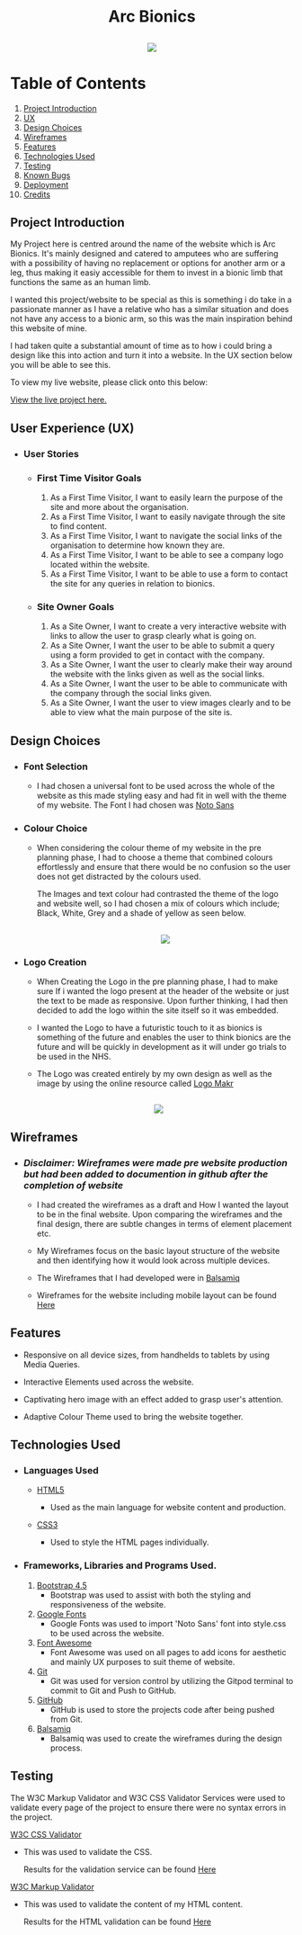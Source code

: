 <h1 align="center">Arc Bionics</h1>

<h2 align="center"><img src="/assets/images/responsive-website-snap.png"></h2>

# Table of Contents <a name="home"></a>

1. [Project Introduction](#introduction)
2. [UX](#ux)
3. [Design Choices](#designchoices)
4. [Wireframes](#wireframes)
5. [Features](#features)
6. [Technologies Used](#techused)
7. [Testing](#testing)
8. [Known Bugs](#knownbugs)
9. [Deployment](#deployment)
10. [Credits](#credits)

## Project Introduction <a name="introduction"></a>
My Project here is centred around the name of the website which is Arc Bionics. It's mainly designed and catered to
amputees who are suffering with a possibility of having no replacement or options for another arm or a leg, thus making 
it easiy accessible for them to invest in a bionic limb that functions the same as an human limb.

I wanted this project/website to be special as this is something i do take in a passionate manner as I have a relative who
has a similar situation and does not have any access to a bionic arm, so this was the main inspiration behind this website of mine.

I had taken quite a substantial amount of time as to how i could bring a design like this into action and turn it into a website.
In the UX section below you will be able to see this.

To view my live website, please click onto this below:

[View the live project here.](https://shazaiib47.github.io/arc-bionics-new/)

## User Experience (UX)

-   ### User Stories

    - ### First Time Visitor Goals

        1. As a First Time Visitor, I want to easily learn the purpose of the site and more about the organisation.
        2. As a First Time Visitor, I want to easily navigate through the site to find content.
        3. As a First Time Visitor, I want to navigate the social links of the organisation to determine how known they are.
        4. As a First Time Visitor, I want to be able to see a company logo located within the website.
        5. As a First Time Visitor, I want to be able to use a form to contact the site for any queries in relation to bionics.

    - ### Site Owner Goals

        1. As a Site Owner, I want to create a very interactive website with links to allow the user to grasp clearly what is going on.
        2. As a Site Owner, I want the user to be able to submit a query using a form provided to get in contact with the company.
        3. As a Site Owner, I want the user to clearly make their way around the website with the links given as well as the social links.
        4. As a Site Owner, I want the user to be able to communicate with the company through the social links given.
        5. As a Site Owner, I want the user to view images clearly and to be able to view what the main purpose of the site is.

## Design Choices

- ### Font Selection 

    - I had chosen a universal font to be used across the whole of the website as this made styling easy and had fit in well with the theme of my website.
      The Font I had chosen was [Noto Sans](https://fonts.google.com/specimen/Noto+Sans?query=noto+sa)

- ### Colour Choice 

    - When considering the colour theme of my website in the pre planning phase, I had to choose a theme that combined colours effortlessly
      and ensure that there would be no confusion so the user does not get distracted by the colours used. 

      The Images and text colour had contrasted the theme of the logo and website well, so I had chosen a mix of colours which include; Black, White, Grey and 
      a shade of yellow as seen below.

      <h2 align="center"><img src="/assets/images/Color-Pallete-Site.png"></h2>


- ### Logo Creation

    - When Creating the Logo in the pre planning phase, I had to make sure If i wanted the logo present at the header of the website or just the text to be 
      made as responsive. Upon further thinking, I had then decided to add the logo within the site itself so it was embedded.
      
    - I wanted the Logo to have a futuristic touch to it as bionics is something of the future and enables the user to think bionics are the future 
      and will be quickly in development as it will under go trials to be used in the NHS.
    
    - The Logo was created entirely by my own design as well as the image by using the online resource called [Logo Makr](https://logomakr.com)

    <h2 align="center"><img src="/assets/images/arc-bionics-logo-main.png"></h2>


## Wireframes

- ### *Disclaimer: Wireframes were made pre website production but had been added to documention in github after the completion of website*

    - I had created the wireframes as a draft and How I wanted the layout to be in the final website.
      Upon comparing the wireframes and the final design, there are subtle changes in terms of element placement etc.
    
    - My Wireframes focus on the basic layout structure of the website and then identifying how it would look across multiple devices.
 

    - The Wireframes that I had developed were in [Balsamiq](https://balsamiq.com)

    - Wireframes for the website including mobile layout can be found [Here](documentation/wireframes/MS1-Wireframes-Mockup.pdf)


## Features

- Responsive on all device sizes, from handhelds to tablets by using Media Queries.

- Interactive Elements used across the website.

- Captivating hero image with an effect added to grasp user's attention.

- Adaptive Colour Theme used to bring the website together.


## Technologies Used

- ### Languages Used

    - [HTML5](https://developer.mozilla.org/en-US/docs/Web/Guide/HTML/HTML5)
        - Used as the main language for website content and production.
    
    - [CSS3](https://developer.mozilla.org/en-US/docs/Web/CSS)
        - Used to style the HTML pages individually.

- ### Frameworks, Libraries and Programs Used.

    1. [Bootstrap 4.5](https://getbootstrap.com/docs/4.5/getting-started/introduction/)
        - Bootstrap was used to assist with both the styling and responsiveness of the website.
    2. [Google Fonts](https://fonts.google.com)
        - Google Fonts was used to import 'Noto Sans' font into style.css to be used across the website.
    3. [Font Awesome](https://fontawesome.com)
        - Font Awesome was used on all pages to add icons for aesthetic and mainly UX purposes to suit theme of website.
    4. [Git](https://git-scm.com/)
        - Git was used for version control by utilizing the Gitpod terminal to commit to Git and Push to GitHub.
    5. [GitHub](https://github.com/)
        - GitHub is used to store the projects code after being pushed from Git.
    6. [Balsamiq](https://balsamiq.com/)
         - Balsamiq was used to create the wireframes during the design process.

## Testing

The W3C Markup Validator and W3C CSS Validator Services were used to validate every page of the project to ensure there were no syntax errors in the project.

[W3C CSS Validator](https://jigsaw.w3.org/css-validator/#validate_by_input)
 - This was used to validate the CSS.

    Results for the validation service can be found [Here](http://jigsaw.w3.org/css-validator/validator$link)

[W3C Markup Validator](https://validator.w3.org/#validate_by_input)
 - This was used to validate the content of my HTML content.

    Results for the HTML validation can be found [Here](documentation/HTML-Validation.jpg)